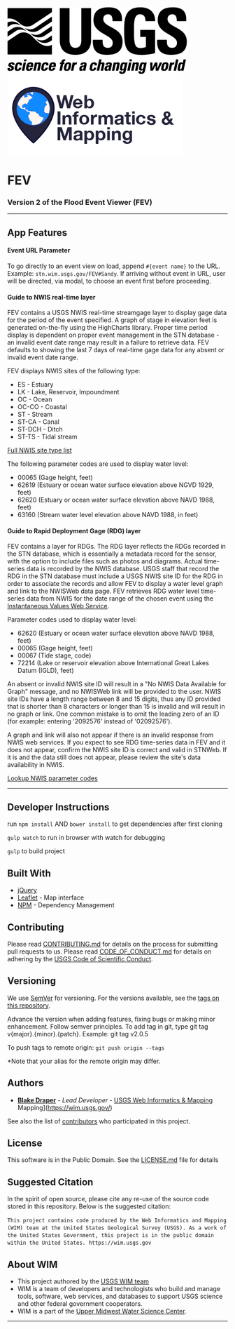 
![USGS](USGS_ID_black.png) ![WIM](wimlogo.png)

# FEV
### Version 2 of the Flood Event Viewer (FEV)

----------
## App Features

#### Event URL Parameter
To go directly to an event view on load, append `#{event name}` to the URL. Example: `stn.wim.usgs.gov/FEV#Sandy`.  If arriving without event in URL, user will be directed, via modal, to choose an event first before proceeding.

#### Guide to NWIS real-time layer
FEV contains a USGS NWIS real-time streamgage layer to display gage data for the period of the event specified.  A graph of stage in elevation feet is generated on-the-fly using the HighCharts library. Proper time period display is dependent on proper event management in the STN database - an invalid event date range may result in a failure to retrieve data. FEV defaults to showing the last 7 days of real-time gage data for any absent or invalid event date range.

FEV displays NWIS sites of the following type:
 - ES - Estuary
 - LK - Lake, Reservoir, Impoundment
 - OC - Ocean
 - OC-CO - Coastal
 - ST - Stream
 - ST-CA - Canal
 - ST-DCH - Ditch
 - ST-TS - Tidal stream

[Full NWIS site type list](http://maps.waterdata.usgs.gov/mapper/help/sitetype.html)

The following parameter codes are used to display water level:
 -  00065 (Gage height, feet)
 -  62619 (Estuary or ocean water surface elevation above NGVD 1929, feet)
 -  62620 (Estuary or ocean water surface elevation above NAVD 1988, feet)
 -  63160 (Stream water level elevation above NAVD 1988, in feet)



#### Guide to Rapid Deployment Gage (RDG) layer
FEV contains a layer for RDGs. The RDG layer reflects the RDGs recorded in the STN database, which is essentially a metadata record for the sensor, with the option to include files such as photos and diagrams.  Actual time-series data is recorded by the NWIS database. USGS staff that record the RDG in the STN database must include a USGS NWIS site ID for the RDG in order to associate the records and allow FEV to display a water level graph and link to the NWISWeb data page.  FEV retrieves RDG water level time-series data from NWIS for the date range of the chosen event using the [Instantaneous Values Web Service](http://waterservices.usgs.gov/rest/IV-Service.html).

Parameter codes used to display water level:
 - 62620 (Estuary or ocean water surface elevation above NAVD 1988, feet)
 - 00065 (Gage height, feet)
 - 00067 (Tide stage, code)
 - 72214 (Lake or reservoir elevation above International Great Lakes Datum (IGLD), feet)

An absent or invalid NWIS site ID will result in a "No NWIS Data Available for Graph" message, and no NWISWeb link will be provided to the user. NWIS site IDs have a length range between 8 and 15 digits, thus any ID provided that is shorter than 8 characters or longer than 15 is invalid and will result in no graph or link. One common mistake is to omit the leading zero of an ID (for example: entering '2092576' instead of '02092576').

A graph and link will also not appear if there is an invalid response from NWIS web services. If you expect to see RDG time-series data in FEV and it does not appear, confirm the NWIS site ID is correct and valid in STNWeb. If it is and the data still does not appear, please review the site's data availability in NWIS.

[Lookup NWIS parameter codes](http://nwis.waterdata.usgs.gov/usa/nwis/pmcodes)

----------
## Developer Instructions

run `npm install` AND `bower install` to get dependencies after first cloning

`gulp watch` to run in browser with watch for debugging

`gulp` to build project


## Built With

* [jQuery](https://jquery.com/) 
* [Leaflet](http://leafletjs.com/) - Map interface
* [NPM](https://www.npmjs.com/) - Dependency Management


## Contributing

Please read [CONTRIBUTING.md](CONTRIBUTING.md) for details on the process for submitting pull requests to us. Please read [CODE_OF_CONDUCT.md](CODE_OF_CONDUCT.md) for details on adhering by the [USGS Code of Scientific Conduct](https://www2.usgs.gov/fsp/fsp_code_of_scientific_conduct.asp).

## Versioning

We use [SemVer](http://semver.org/) for versioning. For the versions available, see the [tags on this repository](../../tags). 

Advance the version when adding features, fixing bugs or making minor enhancement. Follow semver principles. To add tag in git, type git tag v{major}.{minor}.{patch}. Example: git tag v2.0.5

To push tags to remote origin: `git push origin --tags`

*Note that your alias for the remote origin may differ.

## Authors

* **[Blake Draper](https://github.com/BlakeDraper)**  - *Lead Developer* - [USGS Web Informatics & Mapping](https://wim.usgs.gov/)
Mapping](https://wim.usgs.gov/)

See also the list of [contributors](../../graphs/contributors) who participated in this project.

## License

This software is in the Public Domain. See the [LICENSE.md](LICENSE.md) file for details

## Suggested Citation
In the spirit of open source, please cite any re-use of the source code stored in this repository. Below is the suggested citation:

`This project contains code produced by the Web Informatics and Mapping (WIM) team at the United States Geological Survey (USGS). As a work of the United States Government, this project is in the public domain within the United States. https://wim.usgs.gov`


## About WIM
* This project authored by the [USGS WIM team](https://wim.usgs.gov)
* WIM is a team of developers and technologists who build and manage tools, software, web services, and databases to support USGS science and other federal government cooperators.
* WIM is a part of the [Upper Midwest Water Science Center](https://www.usgs.gov/centers/wisconsin-water-science-center).


---

